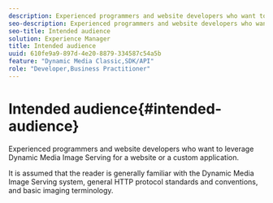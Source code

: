 ```yaml
---
description: Experienced programmers and website developers who want to leverage Dynamic Media Image Serving for a website or a custom application.
seo-description: Experienced programmers and website developers who want to leverage Dynamic Media Image Serving for a website or a custom application.
seo-title: Intended audience
solution: Experience Manager
title: Intended audience
uuid: 610fe9a9-897d-4e20-8879-334587c54a5b
feature: "Dynamic Media Classic,SDK/API"
role: "Developer,Business Practitioner"
---
```


# Intended audience{#intended-audience}

Experienced programmers and website developers who want to leverage Dynamic Media Image Serving for a website or a custom application.

It is assumed that the reader is generally familiar with the Dynamic Media Image Serving system, general HTTP protocol standards and conventions, and basic imaging terminology. 
